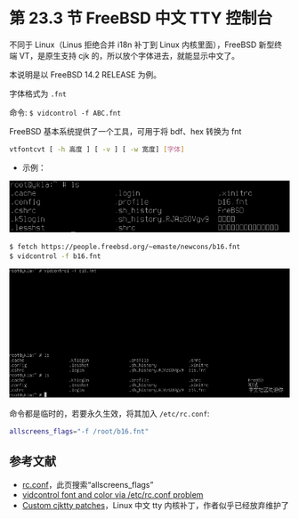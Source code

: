 # 第 23.3 节 FreeBSD 中文 TTY 控制台

不同于 Linux（Linus 拒绝合并 i18n 补丁到 Linux 内核里面），FreeBSD 新型终端 VT，是原生支持 cjk 的，所以放个字体进去，就能显示中文了。

本说明是以 FreeBSD 14.2 RELEASE 为例。

字体格式为 `.fnt`

命令: `$ vidcontrol -f ABC.fnt`

FreeBSD 基本系统提供了一个工具，可用于将 bdf、hex 转换为 fnt

```sh
vtfontcvt [ -h 高度 ] [ -v ] [ -w 宽度] [字体]
```

- 示例：


![未加入字体的 tty](../.gitbook/assets/tty0.png)

```sh
$ fetch https://people.freebsd.org/~emaste/newcons/b16.fnt
$ vidcontrol -f b16.fnt
```


![设置完成后的 tty](../.gitbook/assets/tty1.png)

命令都是临时的，若要永久生效，将其加入 `/etc/rc.conf`:

```sh
allscreens_flags="-f /root/b16.fnt"
```

## 参考文献

- [rc.conf](https://man.freebsd.org/cgi/man.cgi?query=rc.conf&sektion=5)，此页搜索“allscreens_flags”
- [vidcontrol font and color via /etc/rc.conf problem](https://forums.freebsd.org/threads/vidcontrol-font-and-color-via-etc-rc-conf-problem.81696/)
- [Custom cjktty patches](https://github.com/zhmars/cjktty-patches)，Linux 中文 tty 内核补丁，作者似乎已经放弃维护了
